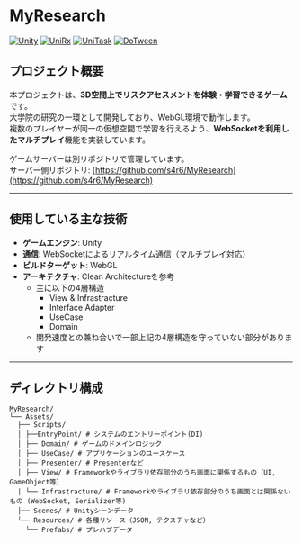 # MyResearch

[![Unity](https://img.shields.io/badge/Unity-6000.1.0f1-black?logo=unity)](https://unity.com/)
[![UniRx](https://img.shields.io/badge/Library-UniRx-blue)](https://github.com/neuecc/UniRx)
[![UniTask](https://img.shields.io/badge/Library-UniTask-blue)](https://github.com/Cysharp/UniTask)
[![DoTween](https://img.shields.io/badge/Library-DoTween-blue)](http://dotween.demigiant.com/)

## プロジェクト概要
本プロジェクトは、**3D空間上でリスクアセスメントを体験・学習できるゲーム**です。  
大学院の研究の一環として開発しており、WebGL環境で動作します。  
複数のプレイヤーが同一の仮想空間で学習を行えるよう、**WebSocketを利用したマルチプレイ**機能を実装しています。  

ゲームサーバーは別リポジトリで管理しています。  
サーバー側リポジトリ: [https://github.com/s4r6/MyResearch](https://github.com/s4r6/MyResearch)

---

## 使用している主な技術
- **ゲームエンジン**: Unity  
- **通信**: WebSocketによるリアルタイム通信（マルチプレイ対応）  
- **ビルドターゲット**: WebGL  
- **アーキテクチャ**: Clean Architectureを参考  
  - 主に以下の4層構造  
    - View & Infrastracture
    - Interface Adapter  
    - UseCase  
    - Domain  
  - 開発速度との兼ね合いで一部上記の4層構造を守っていない部分があります

---

## ディレクトリ構成
```
MyResearch/
└── Assets/
  ├── Scripts/
  │ ├──EntryPoint/ # システムのエントリーポイント(DI)
  │ ├── Domain/ # ゲームのドメインロジック
  │ ├── UseCase/ # アプリケーションのユースケース
  │ ├── Presenter/ # Presenterなど
  │ ├── View/ # Frameworkやライブラリ依存部分のうち画面に関係するもの（UI, GameObject等）
  | └── Infrastracture/ # Frameworkやライブラリ依存部分のうち画面とは関係ないもの (WebSocket, Serializer等)
  ├── Scenes/ # Unityシーンデータ
  └── Resources/ # 各種リソース（JSON, テクスチャなど）
    └── Prefabs/ # プレハブデータ
```
